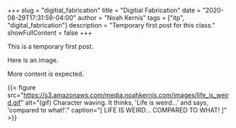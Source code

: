 +++
slug = "digitial_fabrication"
title = "Digitial Fabrication"
date = "2020-08-29T17:31:59-04:00"
author = "Noah Kernis"
tags = ["itp", "digital_fabrication"]
description = "Temporary first post for this class."
showFullContent = false
+++

This is a temporary first post. 

Here is an image. 

More content is expected.

{{< figure src="https://s3.amazonaws.com/media.noahkernis.com/images/life_is_weird.gif" alt="(gif) Character waving. It thinks, 'Life is weird...' and says, 'compared to what!'." caption="[ LIFE IS WEIRD... COMPARED TO WHAT! ]" >}}
